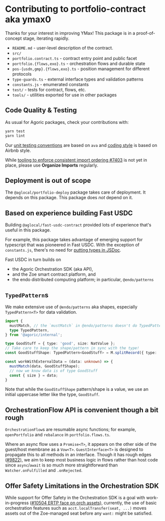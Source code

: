 # Contributing to portfolio-contract aka ymax0

Thanks for your interest in improving YMax! This package is in a proof-of-concept stage, iterating rapidly.

 - `README.md` - user-level description of the contract.
 - `src/`
  - `portfolio.contract.ts` - contract entry point and public facet
  - `portfolio.{flows,exo}.ts` - orchestration flows and durable state
  - `pos-{usdn,gmp}.{flows,exo}.ts` - position management for different protocols
  - `type-guards.ts` - external interface types and validation patterns
  - `constants.js` - enumerated constants
 - `test/` - tests for contract, flows, etc.
 - `tools/` - utilities exported for use in other packages

## Code Quality & Testing

As usual for Agoric packages, check your contributions with:

```sh
yarn test
yarn lint
```

Our [unit testing conventions](https://github.com/Agoric/agoric-sdk/wiki/agoric-sdk-unit-testing) are based on `ava` and [coding style](https://github.com/Agoric/agoric-sdk/wiki/Coding-Style) is based on Airbnb style.

While [tooling to enforce consistent import ordering #7403](https://github.com/Agoric/agoric-sdk/issues/7403) is not yet in place, please use **Organize Imports** regularly.

## Deployment is out of scope

The `@aglocal/portfolio-deploy` package takes care of deployment. It depends on this package.
This package does *not* depend on it.

## Based on experience building Fast USDC

Building `@aglocal/fast-usdc-contract` provided lots of experience that's useful in this package.

For example, this package takes advantage of emerging support for typescript that was pioneered in Fast USDC. With the exception of `constants.js`, there's no need for [putting types in JSDoc](https://www.typescriptlang.org/docs/handbook/jsdoc-supported-types.html).

Fast USDC in turn builds on
 - the Agoric Orchestration SDK (aka API),
 - and the Zoe smart contract platform, and
 - the endo distributed computing platform; in particular, `@endo/patterns`

## `TypedPattern`s

We make extensive use of `@endo/patterns` aka shapes, especially `TypedPattern<T>` for data validation.

```ts
import {
  mustMatch, // the `mustMatch` in @endo/patterns doesn't do TypedPattern yet
  type TypedPattern,
} from '@agoric/internal';

type GoodStuff = { type: 'good', size: NatValue };
// Take care to keep the shape/pattern in sync with the type!
const GoodStuffShape: TypedPattern<GoodStuff> = M.splitRecord({ type: 'good', size: M.nat() });

const workWithExternalData = (data: unknown) => {
  mustMatch(data, GoodStuffShape);
  // now we know data is of type GoodStuff
  const { size } = data;
}
```

Note that while the `GoodStuffShape` pattern/shape is a value, we use an initial uppercase letter like the type, `GoodStuff`.

## OrchestrationFlow API is convenient though a bit rough

`OrchestrationFlow`s are resumable async functions; for example, `openPortfolio` and `rebalance` in `portfolio.flows.ts`.

Where an async flow uses a `Promise<T>`, it appears on the other side
of the guest/host membrane as a `Vow<T>`. `GuestInterface<T>` is designed
to propagate this to all methods in an interface. Though it has rough
edges ([#9822](https://github.com/Agoric/agoric-sdk/issues/9822)), we
aim to keep most business logic in flows rather than host code since
`async`/`await` is so much more straightforward than `Watcher.onFulfilled`
and `.onRejected`.

## Offer Safety Limitations in the Orchestration SDK

While support for Offer Safety in the Orchestration SDK is a goal with work-in-progress ([#10504 ERTP face on orch assets](https://github.com/Agoric/agoric-sdk/pull/10504)), currently, the use of basic orchestration features such as `acct.localTransfer(seat, ...)` moves assets out of the Zoe-managed seat before any `want:` might be satisfied.
